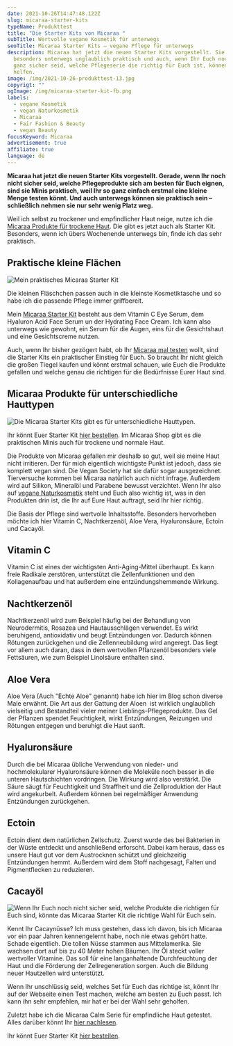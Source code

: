 ```yaml
---
date: 2021-10-26T14:47:48.122Z
slug: micaraa-starter-kits
typeName: Produkttest
title: "Die Starter Kits von Micaraa "
subTitle: Wertvolle vegane Kosmetik für unterwegs
seoTitle: Micaraa Starter Kits – vegane Pflege für unterwegs
description: Micaraa hat jetzt die neuen Starter Kits vorgestellt. Sie sind
  besonders unterwegs unglaublich praktisch und auch, wenn Ihr Euch noch nicht
  ganz sicher seid, welche Pflegeserie die richtig für Euch ist, können sie
  helfen.
image: /img/2021-10-26-produkttest-13.jpg
copyrigt: ""
ogImage: /img/micaraa-starter-kit-fb.png
labels:
  - vegane Kosmetik
  - vegan Naturkosmetik
  - Micaraa
  - Fair Fashion & Beauty
  - vegan Beauty
focusKeyword: Micaraa
advertisement: true
affiliate: true
language: de
---
```

**Micaraa hat jetzt die neuen Starter Kits vorgestellt. Gerade, wenn Ihr noch nicht sicher seid, welche Pflegeprodukte sich am besten für Euch eignen, sind sie Minis praktisch, weil Ihr so ganz einfach erstmal eine kleine Menge testen könnt. Und auch unterwegs können sie praktisch sein – schließlich nehmen sie nur sehr wenig Platz weg.**

Weil ich selbst zu trockener und empfindlicher Haut neige, nutze ich die [Micaraa Produkte für trockene Haut](https://tidd.ly/2ZqPzyq). Die gibt es jetzt auch als Starter Kit. Besonders, wenn ich übers Wochenende unterwegs bin, finde ich das sehr praktisch.

## Praktische kleine Flächen

![Mein praktisches Micaraa Starter Kit](/img/2021-10-26-produkttest-3.jpg "Mein praktisches Micaraa Starter Kit")

Die kleinen Fläschchen passen auch in die kleinste Kosmetiktasche und so habe ich die passende Pflege immer griffbereit.

Mein [Micaraa Starter Kit](https://tidd.ly/3Gh1MWO) besteht aus dem Vitamin C Eye Serum, dem Hyaluron Acid Face Serum un der Hydrating Face Cream. Ich kann also unterwegs wie gewohnt, ein Serum für die Augen, eins für die Gesichtshaut und eine Gesichtscreme nutzen.

Auch, wenn Ihr bisher gezögert habt, ob Ihr [Micaraa mal testen](https://tidd.ly/3bcl01z) wollt, sind die Starter Kits ein praktischer Einstieg für Euch. So braucht Ihr nicht gleich die großen Tiegel kaufen und könnt erstmal schauen, wie Euch die Produkte gefallen und welche genau die richtigen für die Bedürfnisse Eurer Haut sind.

## Micaraa Produkte für unterschiedliche Hauttypen

![Die Micaraa Starter Kits gibt es für unterschiedliche Hauttypen.](/img/2021-10-26-produkttest-15.jpg "Die Micaraa Starter Kits gibt es für unterschiedliche Hauttypen.")

Ihr könnt Euer Starter Kit [hier bestellen](https://tidd.ly/3Gh1MWO). Im Micaraa Shop gibt es die praktischen Minis auch für trockene und normale Haut.

Die Produkte von Micaraa gefallen mir deshalb so gut, weil sie meine Haut nicht irritieren. Der für mich eigentlich wichtigste Punkt ist jedoch, dass sie komplett vegan sind. Die Vegan Society hat sie dafür sogar ausgezeichnet. Tierversuche kommen bei Micaraa natürlich auch nicht infrage. Außerdem wird auf Silikon, Mineralöl und Parabene bewusst verzichtet. Wenn Ihr also auf [vegane Naturkosmetik](/2018/03/vegane-kosmetik-und-naturkosmetik/) steht und Euch also wichtig ist, was in den Produkten drin ist, die Ihr auf Eure Haut auftragt, seid Ihr hier richtig.

Die Basis der Pflege sind wertvolle Inhaltsstoffe. Besonders hervorheben möchte ich hier Vitamin C, Nachtkerzenöl,  Aloe Vera, Hyaluronsäure, Ectoin und Cacayöl.

## Vitamin C

Vitamin C ist eines der wichtigsten Anti-Aging-Mittel überhaupt. Es kann freie Radikale zerstören, unterstützt die Zellenfunktionen und den Kollagenaufbau und hat außerdem eine entzündungshemmende Wirkung.

## Nachtkerzenöl

Nachtkerzenöl wird zum Beispiel häufig bei der Behandlung von Neurodermitis, Rosazea und Hautausschlägen verwendet. Es wirkt beruhigend, antioxidativ und beugt Entzündungen vor. Dadurch können Rötungen zurückgehen und die Zellenneubildung wird angeregt. Das liegt vor allem auch daran, dass in dem wertvollen Pflanzenöl besonders viele Fettsäuren, wie zum Beispiel Linolsäure enthalten sind.

## Aloe Vera

Aloe Vera (Auch "Echte Aloe" genannt) habe ich hier im Blog schon diverse Male erwähnt. Die Art aus der Gattung der Aloen  ist wirklich unglaublich vielseitig und Bestandteil vieler meiner Lieblings-Pflegeprodukte. Das Gel der Pflanzen spendet Feuchtigkeit, wirkt Entzündungen, Reizungen und Rötungen entgegen und beruhigt die Haut sanft.

## Hyaluronsäure

Durch die bei Micaraa übliche Verwendung von nieder- und hochmolekularer Hyaluronsäure können die Moleküle noch besser in die unteren Hautschichten vordringen. Die Wirkung wird also verstärkt. Die Säure säugt für Feuchtigkeit und Straffheit und die Zellproduktion der Haut wird angekurbelt. Außerdem können bei regelmäßiger Anwendung Entzündungen zurückgehen.

## Ectoin

Ectoin dient dem natürlichen Zellschutz. Zuerst wurde des bei Bakterien in der Wüste entdeckt und anschließend erforscht. Dabei kam heraus, dass es unsere Haut gut vor dem Austrocknen schützt und gleichzeitig Entzündungen hemmt. Außerdem wird dem Stoff nachgesagt, Falten und Pigmentflecken zu reduzieren.

## Cacayöl

![Wenn Ihr Euch noch nicht sicher seid, welche Produkte die richtigen für Euch sind, könnte das Micaraa Starter Kit die richtige Wahl für Euch sein.](/img/2021-10-26-produkttest.jpg "Wenn Ihr Euch noch nicht sicher seid, welche Produkte die richtigen für Euch sind, könnte das Micaraa Starter Kit die richtige Wahl für Euch sein.")

Kennt Ihr Cacaynüsse? Ich muss gestehen, dass ich davon, bis ich Micaraa vor ein paar Jahren kennengelernt habe, noch nie etwas gehört hatte. Schade eigentlich. Die tollen Nüsse stammen aus Mittelamerika. Sie wachsen dort auf bis zu 40 Meter hohen Bäumen. Ihr Öl steckt voller wertvoller Vitamine. Das soll für eine langanhaltende Durchfeuchtung der Haut und die Förderung der Zellregeneration sorgen. Auch die Bildung neuer Hautzellen wird unterstützt.

Wenn Ihr unschlüssig seid, welches Set für Euch das richtige ist, könnt Ihr auf der Webseite einen Test machen, welche am besten zu Euch passt. Ich kann ihn sehr empfehlen, mir hat er bei der Wahl sehr geholfen.

Zuletzt habe ich die Micaraa Calm Serie für empfindliche Haut getestet. Alles darüber könnt Ihr [hier nachlesen](http://localhost:8000/2021/07/micaraa-calm/).

Ihr könnt Euer Starter Kit [hier bestellen](https://tidd.ly/3Gh1MWO).